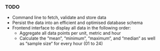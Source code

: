 ### TODO

- Command line to fetch, validate and store data
- Persist the data into an efficient and optimised database schema
- Frontend interface to display all data in the following order:
    - Aggregate all data points per unit, metric and hour
    - Calculate the “mean“, “minimum“, “maximum“, and “median“ as well as “sample size“ for every hour (01 to 24)    


